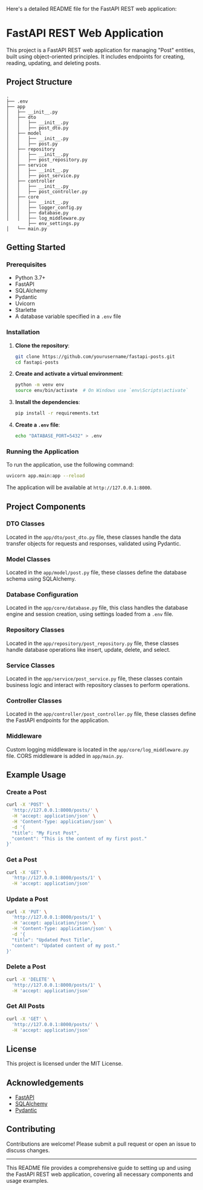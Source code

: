 Here's a detailed README file for the FastAPI REST web application:

# FastAPI REST Web Application

This project is a FastAPI REST web application for managing "Post" entities, built using object-oriented principles. It includes endpoints for creating, reading, updating, and deleting posts.

## Project Structure

```
.
├── .env
├── app
│   ├── __init__.py
│   ├── dto
│   │   ├── __init__.py
│   │   ├── post_dto.py
│   ├── model
│   │   ├── __init__.py
│   │   ├── post.py
│   ├── repository
│   │   ├── __init__.py
│   │   ├── post_repository.py
│   ├── service
│   │   ├── __init__.py
│   │   ├── post_service.py
│   ├── controller
│   │   ├── __init__.py
│   │   ├── post_controller.py
│   ├── core
│   │   ├── __init__.py
│   │   ├── logger_config.py
│   │   ├── database.py
│   │   ├── log_middleware.py
        ├── env_settings.py
│   └── main.py
```

## Getting Started

### Prerequisites

- Python 3.7+
- FastAPI
- SQLAlchemy
- Pydantic
- Uvicorn
- Starlette
- A database variable specified in a `.env` file

### Installation

1. **Clone the repository**:

   ```sh
   git clone https://github.com/yourusername/fastapi-posts.git
   cd fastapi-posts
   ```

2. **Create and activate a virtual environment**:

   ```sh
   python -m venv env
   source env/bin/activate  # On Windows use `env\Scripts\activate`
   ```

3. **Install the dependencies**:

   ```sh
   pip install -r requirements.txt
   ```

4. **Create a `.env` file**:

   ```sh
   echo "DATABASE_PORT=5432" > .env
   ```

### Running the Application

To run the application, use the following command:

```sh
uvicorn app.main:app --reload
```

The application will be available at `http://127.0.0.1:8000`.

## Project Components

### DTO Classes

Located in the `app/dto/post_dto.py` file, these classes handle the data transfer objects for requests and responses, validated using Pydantic.

### Model Classes

Located in the `app/model/post.py` file, these classes define the database schema using SQLAlchemy.

### Database Configuration

Located in the `app/core/database.py` file, this class handles the database engine and session creation, using settings loaded from a `.env` file.

### Repository Classes

Located in the `app/repository/post_repository.py` file, these classes handle database operations like insert, update, delete, and select.

### Service Classes

Located in the `app/service/post_service.py` file, these classes contain business logic and interact with repository classes to perform operations.

### Controller Classes

Located in the `app/controller/post_controller.py` file, these classes define the FastAPI endpoints for the application.

### Middleware

Custom logging middleware is located in the `app/core/log_middleware.py` file. CORS middleware is added in `app/main.py`.

## Example Usage

### Create a Post

```sh
curl -X 'POST' \
  'http://127.0.0.1:8000/posts/' \
  -H 'accept: application/json' \
  -H 'Content-Type: application/json' \
  -d '{
  "title": "My First Post",
  "content": "This is the content of my first post."
}'
```

### Get a Post

```sh
curl -X 'GET' \
  'http://127.0.0.1:8000/posts/1' \
  -H 'accept: application/json'
```

### Update a Post

```sh
curl -X 'PUT' \
  'http://127.0.0.1:8000/posts/1' \
  -H 'accept: application/json' \
  -H 'Content-Type: application/json' \
  -d '{
  "title": "Updated Post Title",
  "content": "Updated content of my post."
}'
```

### Delete a Post

```sh
curl -X 'DELETE' \
  'http://127.0.0.1:8000/posts/1' \
  -H 'accept: application/json'
```

### Get All Posts

```sh
curl -X 'GET' \
  'http://127.0.0.1:8000/posts/' \
  -H 'accept: application/json'
```

## License

This project is licensed under the MIT License.

## Acknowledgements

- [FastAPI](https://fastapi.tiangolo.com/)
- [SQLAlchemy](https://www.sqlalchemy.org/)
- [Pydantic](https://pydantic-docs.helpmanual.io/)

## Contributing

Contributions are welcome! Please submit a pull request or open an issue to discuss changes.

---

This README file provides a comprehensive guide to setting up and using the FastAPI REST web application, covering all necessary components and usage examples.